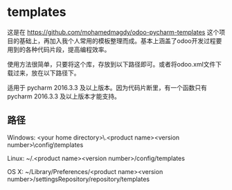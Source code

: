 # templates

这是在 https://github.com/mohamedmagdy/odoo-pycharm-templates 这个项目的基础上，再加入我个人常用的模板整理而成。基本上涵盖了odoo开发过程要用到的各种代码片段，提高编程效率。

使用方法很简单，只要将这个库，存放到以下路径即可。或者将odoo.xml文件下载过来，放在以下路径下。

适用于 pycharm 2016.3.3 及以上版本。因为代码片断里，有一个函数只有 pycharm 2016.3.3 及以上版本才能支持。

## 路径

Windows: \<your home directory\>\\.\<product name\>\<version number\>\config\templates

Linux: ~/.\<product name\>\<version number\>/config/templates

OS X: ~/Library/Preferences/\<product name\>\<version number\>/settingsRepository/repository/templates
